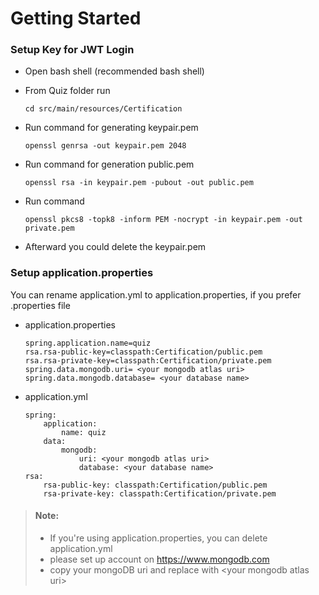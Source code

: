 # Getting Started

### Setup Key for JWT Login
+ Open bash shell (recommended bash shell)
+ From Quiz folder run

      cd src/main/resources/Certification
+ Run command for generating keypair.pem

      openssl genrsa -out keypair.pem 2048
+ Run command for generation public.pem

      openssl rsa -in keypair.pem -pubout -out public.pem
+ Run command

      openssl pkcs8 -topk8 -inform PEM -nocrypt -in keypair.pem -out private.pem
+ Afterward you could delete the keypair.pem

### Setup application.properties
You can rename application.yml to application.properties, if you prefer .properties file
+ application.properties  

      spring.application.name=quiz
      rsa.rsa-public-key=classpath:Certification/public.pem
      rsa.rsa-private-key=classpath:Certification/private.pem
      spring.data.mongodb.uri= <your mongodb atlas uri>
      spring.data.mongodb.database= <your database name>
+ application.yml

      spring:
          application:
              name: quiz
          data:
              mongodb:
                  uri: <your mongodb atlas uri>
                  database: <your database name>
      rsa:
          rsa-public-key: classpath:Certification/public.pem
          rsa-private-key: classpath:Certification/private.pem


> #### Note:
> + If you're using application.properties, you can delete application.yml
> + please set up account on <https://www.mongodb.com>
> + copy your mongoDB uri and replace with \<your mongodb atlas uri>



